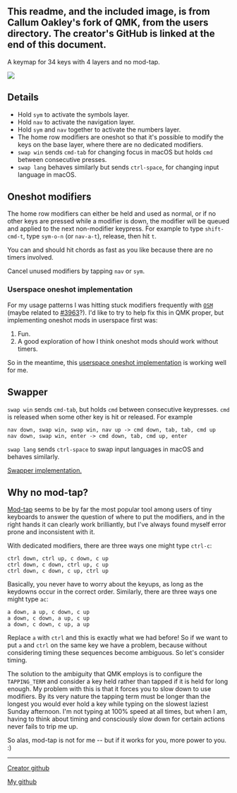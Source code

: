 ## This readme, and the included image, is from Callum Oakley's fork of QMK, from the users directory.  The creator's GitHub is linked at the end of this document.


A keymap for 34 keys with 4 layers and no mod-tap.

![](https://raw.githubusercontent.com/callum-oakley/keymap/master/keymap.svg)

## Details

- Hold `sym` to activate the symbols layer.
- Hold `nav` to activate the navigation layer.
- Hold `sym` and `nav` together to activate the numbers layer.
- The home row modifiers are oneshot so that it's possible to modify the
  keys on the base layer, where there are no dedicated modifiers.
- `swap win` sends `cmd-tab` for changing focus in macOS but holds `cmd`
  between consecutive presses.
- `swap lang` behaves similarly but sends `ctrl-space`, for changing input
  language in macOS.

## Oneshot modifiers

The home row modifiers can either be held and used as normal, or if no other
keys are pressed while a modifier is down, the modifier will be queued and
applied to the next non-modifier keypress. For example to type `shift-cmd-t`,
type `sym-o-n` (or `nav-a-t`), release, then hit `t`.

You can and should hit chords as fast as you like because there are no timers
involved.

Cancel unused modifiers by tapping `nav` or `sym`.

### Userspace oneshot implementation

For my usage patterns I was hitting stuck modifiers frequently with [`OSM`][]
(maybe related to [#3963][]?). I'd like to try to help fix this in QMK proper,
but implementing oneshot mods in userspace first was:

1. Fun.
2. A good exploration of how I think oneshot mods should work without timers.

So in the meantime, this [userspace oneshot implementation][] is working well
for me.

## Swapper

`swap win` sends `cmd-tab`, but holds `cmd` between consecutive keypresses.
`cmd` is released when some other key is hit or released. For example

    nav down, swap win, swap win, nav up -> cmd down, tab, tab, cmd up
    nav down, swap win, enter -> cmd down, tab, cmd up, enter

`swap lang` sends `ctrl-space` to swap input languages in macOS and behaves
similarly.

[Swapper implementation.][]

## Why no mod-tap?

[Mod-tap][] seems to be by far the most popular tool among users of tiny
keyboards to answer the question of where to put the modifiers, and in the
right hands it can clearly work brilliantly, but I've always found myself error
prone and inconsistent with it.

With dedicated modifiers, there are three ways one might type `ctrl-c`:

    ctrl down, ctrl up, c down, c up
    ctrl down, c down, ctrl up, c up
    ctrl down, c down, c up, ctrl up

Basically, you never have to worry about the keyups, as long as the keydowns
occur in the correct order. Similarly, there are three ways one might type
`ac`:

    a down, a up, c down, c up
    a down, c down, a up, c up
    a down, c down, c up, a up

Replace `a` with `ctrl` and this is exactly what we had before! So if we want
to put `a` and `ctrl` on the same key we have a problem, because without
considering timing these sequences become ambiguous. So let's consider timing.

The solution to the ambiguity that QMK employs is to configure the
`TAPPING_TERM` and consider a key held rather than tapped if it is held for
long enough. My problem with this is that it forces you to slow down to use
modifiers. By its very nature the tapping term must be longer than the longest
you would ever hold a key while typing on the slowest laziest Sunday afternoon.
I'm not typing at 100% speed at all times, but when I am, having to think about
timing and consciously slow down for certain actions never fails to trip me up.

So alas, mod-tap is not for me -- but if it works for you, more power to you.
:)

* * *

[Creator github][]

[My github][]

[`OSM`]: /docs/one_shot_keys.md
[#3963]: https://github.com/qmk/qmk_firmware/issues/3963
[userspace oneshot implementation]: oneshot.c
[swapper implementation.]: swapper.c
[Mod-tap]: https://github.com/qmk/qmk_firmware/blob/master/docs/mod_tap.md
[Creator github]: https://github.com/callum-oakley
[My github]: https://github.com/themadclover
